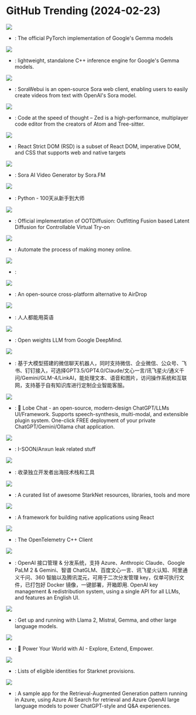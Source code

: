 # GitHub Trending (2024-02-23)

![](https://img.shields.io/badge/Python-New%20450-green?style=flat-square&logo=appveyor)
- [](https://github.comundefined): The official PyTorch implementation of Google's Gemma models

![](https://img.shields.io/badge/C%2B%2B-New%20272-green?style=flat-square&logo=appveyor)
- [](https://github.comundefined): lightweight, standalone C++ inference engine for Google's Gemma models.

![](https://img.shields.io/badge/TypeScript-New%20207-green?style=flat-square&logo=appveyor)
- [](https://github.comundefined): SoraWebui is an open-source Sora web client, enabling users to easily create videos from text with OpenAI's Sora model.

![](https://img.shields.io/badge/Rust-New%201-green?style=flat-square&logo=appveyor)
- [](https://github.comundefined): Code at the speed of thought – Zed is a high-performance, multiplayer code editor from the creators of Atom and Tree-sitter.

![](https://img.shields.io/badge/JavaScript-New%20323-green?style=flat-square&logo=appveyor)
- [](https://github.comundefined): React Strict DOM (RSD) is a subset of React DOM, imperative DOM, and CSS that supports web and native targets

![](https://img.shields.io/badge/TypeScript-New%2077-green?style=flat-square&logo=appveyor)
- [](https://github.comundefined): Sora AI Video Generator by Sora.FM

![](https://img.shields.io/badge/Python-New%20222-green?style=flat-square&logo=appveyor)
- [](https://github.comundefined): Python - 100天从新手到大师

![](https://img.shields.io/badge/Python-New%20527-green?style=flat-square&logo=appveyor)
- [](https://github.comundefined): Official implementation of OOTDiffusion: Outfitting Fusion based Latent Diffusion for Controllable Virtual Try-on

![](https://img.shields.io/badge/Python-New%20342-green?style=flat-square&logo=appveyor)
- [](https://github.comundefined): Automate the process of making money online.

![](https://img.shields.io/badge/Python-New%2020-green?style=flat-square&logo=appveyor)
- [](https://github.comundefined): 

![](https://img.shields.io/badge/Dart-New%20143-green?style=flat-square&logo=appveyor)
- [](https://github.comundefined): An open-source cross-platform alternative to AirDrop

![](https://img.shields.io/badge/Jupyter%20Notebook-New%20137-green?style=flat-square&logo=appveyor)
- [](https://github.comundefined): 人人都能用英语

![](https://img.shields.io/badge/Jupyter%20Notebook-New%20267-green?style=flat-square&logo=appveyor)
- [](https://github.comundefined): Open weights LLM from Google DeepMind.

![](https://img.shields.io/badge/Python-New%20207-green?style=flat-square&logo=appveyor)
- [](https://github.comundefined): 基于大模型搭建的微信聊天机器人，同时支持微信、企业微信、公众号、飞书、钉钉接入，可选择GPT3.5/GPT4.0/Claude/文心一言/讯飞星火/通义千问/Gemini/GLM-4/LinkAI，能处理文本、语音和图片，访问操作系统和互联网，支持基于自有知识库进行定制企业智能客服。

![](https://img.shields.io/badge/TypeScript-New%201-green?style=flat-square&logo=appveyor)
- [](https://github.comundefined): 🤯 Lobe Chat - an open-source, modern-design ChatGPT/LLMs UI/Framework. Supports speech-synthesis, multi-modal, and extensible plugin system. One-click FREE deployment of your private ChatGPT/Gemini/Ollama chat application.

![](https://img.shields.io/badge/Python-New%2030-green?style=flat-square&logo=appveyor)
- [](https://github.comundefined): I-SOON/Anxun leak related stuff

![](https://img.shields.io/badge/none-New%20706-green?style=flat-square&logo=appveyor)
- [](https://github.comundefined): 收录独立开发者出海技术栈和工具

![](https://img.shields.io/badge/none-New%2089-green?style=flat-square&logo=appveyor)
- [](https://github.comundefined): A curated list of awesome StarkNet resources, libraries, tools and more

![](https://img.shields.io/badge/C%2B%2B-New%20118-green?style=flat-square&logo=appveyor)
- [](https://github.comundefined): A framework for building native applications using React

![](https://img.shields.io/badge/C%2B%2B-New%2014-green?style=flat-square&logo=appveyor)
- [](https://github.comundefined): The OpenTelemetry C++ Client

![](https://img.shields.io/badge/JavaScript-New%2075-green?style=flat-square&logo=appveyor)
- [](https://github.comundefined): OpenAI 接口管理 & 分发系统，支持 Azure、Anthropic Claude、Google PaLM 2 & Gemini、智谱 ChatGLM、百度文心一言、讯飞星火认知、阿里通义千问、360 智脑以及腾讯混元，可用于二次分发管理 key，仅单可执行文件，已打包好 Docker 镜像，一键部署，开箱即用. OpenAI key management & redistribution system, using a single API for all LLMs, and features an English UI.

![](https://img.shields.io/badge/Go-New%20436-green?style=flat-square&logo=appveyor)
- [](https://github.comundefined): Get up and running with Llama 2, Mistral, Gemma, and other large language models.

![](https://img.shields.io/badge/JavaScript-New%20109-green?style=flat-square&logo=appveyor)
- [](https://github.comundefined): 🚀 Power Your World with AI - Explore, Extend, Empower.

![](https://img.shields.io/badge/none-New%2014-green?style=flat-square&logo=appveyor)
- [](https://github.comundefined): Lists of eligible identities for Starknet provisions.

![](https://img.shields.io/badge/Python-New%2012-green?style=flat-square&logo=appveyor)
- [](https://github.comundefined): A sample app for the Retrieval-Augmented Generation pattern running in Azure, using Azure AI Search for retrieval and Azure OpenAI large language models to power ChatGPT-style and Q&A experiences.

